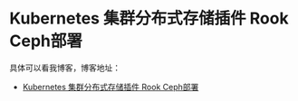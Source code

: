 # Kubernetes 集群分布式存储插件 Rook Ceph部署

具体可以看我博客，博客地址： 
- [Kubernetes 集群分布式存储插件 Rook Ceph部署](https://zuozewei.blog.csdn.net/article/details/108234094)